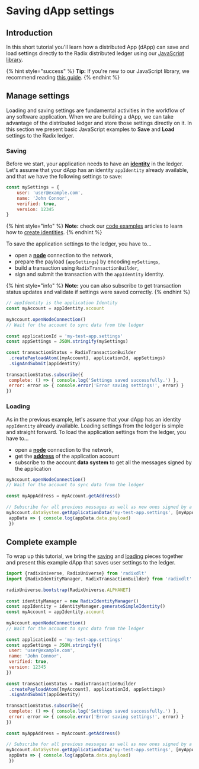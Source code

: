 # Saving dApp settings

## Introduction <a id="introduction"></a>

In this short tutorial you'll learn how a distributed App \(dApp\) can save and load settings directly to the Radix distributed ledger using our [JavaScript library](../).

{% hint style="success" %}
**Tip:** If you're new to our JavaScript library, we recommend reading [this guide](get-started.md).
{% endhint %}

## Manage settings <a id="manage-settings"></a>

Loading and saving settings are fundamental activities in the workflow of any software application. When we are building a dApp, we can take advantage of the distributed ledger and store those settings directly on it. In this section we present basic JavaScript examples to **Save** and **Load** settings to the Radix ledger.

### Saving <a id="saving"></a>

Before we start, your application needs to have an [**identity**](../radix-concepts.md#identity) in the ledger. Let's assume that your dApp has an identity `appIdentity` already available, and that we have the following settings to save:

```javascript
const mySettings = {
	user: 'user@example.com',
	name: 'John Connor',
	verified: true,
	version: 12345
}
```

{% hint style="info" %}
**Note:** check our [code examples](../examples/code-examples/) articles to learn how to [create identities](../examples/code-examples/identity-management.md#creating-a-simple-identity).
{% endhint %}

To save the application settings to the ledger, you have to...

* open a [**node**](../radix-concepts.md#nodes) connection to the network,
* prepare the payload \(`appSettings`\) by encoding `mySettings`,
* build a transaction using `RadixTransactionBuilder`,
* sign and submit the transaction with the `appIdentity` identity.

{% hint style="info" %}
**Note:** you can also subscribe to get transaction status updates and validate if settings were saved correctly.
{% endhint %}

```javascript
// appIdentity is the application Identity
const myAccount = appIdentity.account
​
myAccount.openNodeConnection()
// Wait for the account to sync data from the ledger
​
const applicationId = 'my-test-app.settings'
const appSettings = JSON.stringify(mySettings)
​
const transactionStatus = RadixTransactionBuilder
 .createPayloadAtom([myAccount], applicationId, appSettings)
 .signAndSubmit(appIdentity)
                  
transactionStatus.subscribe({
 complete: () => { console.log('Settings saved successfully.') },
 error: error => { console.error('Error saving settings!', error) }
})
```

### Loading <a id="loading"></a>

As in the previous example, let's assume that your dApp has an identity `appIdentity` already available. Loading settings from the ledger is simple and straight forward. To load the application settings from the ledger, you have to...

* open a [**node**](../radix-concepts.md#nodes) connection to the network,
* get the [**address**](../radix-concepts.md#address) of the application account
* subscribe to the account **data system** to get all the messages signed by the application

```javascript
myAccount.openNodeConnection()
// Wait for the account to sync data from the ledger
​
const myAppAddress = myAccount.getAddress()
​
// Subscribe for all previous messages as well as new ones signed by a specific address
myAccount.dataSystem.getApplicationData('my-test-app.settings', [myAppAddress]).subscribe(
 appData => { console.log(appData.data.payload)
 })
```

## Complete example <a id="complete-example"></a>

To wrap up this tutorial, we bring the [saving](saving-dapp-settings.md#saving) and [loading](saving-dapp-settings.md#loading) pieces together and present this example dApp that saves user settings to the ledger.

```javascript
import {radixUniverse, RadixUniverse} from 'radixdlt'
import {RadixIdentityManager, RadixTransactionBuilder} from 'radixdlt'
​
radixUniverse.bootstrap(RadixUniverse.ALPHANET)
​
const identityManager = new RadixIdentityManager()
const appIdentity = identityManager.generateSimpleIdentity()
const myAccount = appIdentity.account
​
myAccount.openNodeConnection()
// Wait for the account to sync data from the ledger
​
const applicationId = 'my-test-app.settings'
const appSettings = JSON.stringify({
 user: 'user@example.com',
 name: 'John Connor',
 verified: true,
 version: 12345
})
​
const transactionStatus = RadixTransactionBuilder
 .createPayloadAtom([myAccount], applicationId, appSettings)
 .signAndSubmit(appIdentity)
                  
transactionStatus.subscribe({
 complete: () => { console.log('Settings saved successfully.') },
 error: error => { console.error('Error saving settings!', error) }
})
​
const myAppAddress = myAccount.getAddress()
​
// Subscribe for all previous messages as well as new ones signed by a specific address
myAccount.dataSystem.getApplicationData('my-test-app.settings', [myAppAddress]).subscribe(
 appData => { console.log(appData.data.payload)
 })
```

